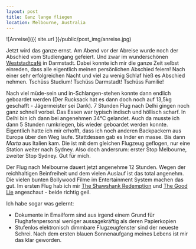 ```yaml
---
layout: post
title: Ganz lange fliegen
location: Melbourne, Australia
---
```


![Anreise]({{ site.url }}/public/post_img/anreise.jpg)

Jetzt wird das ganze ernst. Am Abend vor der Abreise wurde noch der Abschied vom Studiengang gefeiert. Und zwar im wunderschönen [Weststadtcafé](http://www.weststadtcafe.de) in Darmstadt. Dabei konnte ich mir die ganze Zeit selbst einreden, dass alle eigentlich meinen persönlichen Abschied feiern! Nach einer sehr erfolgreichen Nacht und viel zu wenig Schlaf hieß es Abschied nehmen. Tschüss Studium! Tschüss Darmstadt! Tschüss Familie!

Nach viel müde-sein und in-Schlangen-stehen konnte dann endlich geboardet werden (Der Rucksack hat es dann doch noch auf 13,5kg geschafft - Jägermeister sei Dank). 7 Stunden Flug nach Delhi gingen noch ganz schnell vorbei. Das Essen war typisch indisch und höllisch scharf. In Delhi bin ich dann bei angenehmen 34°C gelandet. Auch da musste ich dann 5 Stunden rumkriegen, bis wieder geboardet werden konnte. Eigentlich hatte ich mir erhofft, dass ich noch anderen Backpackern aus Europa über den Weg laufe. Stattdessen gab es Inder en masse. Bis dann *Marta* aus Italien kam. Die ist mit dem gleichen Flugzeug geflogen, nur eine Station weiter nach Sydney. Also doch andersrum: erster Stop Melbourne, zweiter Stop Sydney. Gut für mich.

Der Flug nach Melbourne dauert jetzt angenehme 12 Stunden. Wegen der reichhaltigen Beinfreiheit und dem vielen Auslauf ist das total angenehm. Die vielen bunten Bollywood Filme im Entertainment System machen das gut. Im ersten Flug hab ich mir <a href="http://www.amazon.de/gp/product/B001IX2CHW/ref=as_li_tl?ie=UTF8&camp=1638&creative=19454&creativeASIN=B001IX2CHW&linkCode=as2&tag=andsanmeiblo-21&linkId=4QXNRFYOTOZJCPTH" target="_blank">The Shawshank Redemption</a> und <a href="http://www.amazon.de/gp/product/B00UH3JSKS/ref=as_li_tl?ie=UTF8&camp=1638&creative=19454&creativeASIN=B00UH3JSKS&linkCode=as2&tag=andsanmeiblo-21&linkId=OWI52RIKC5JFSHCD" target="_blank">The Good Lie</a> angeschaut - beide richtig geil.

Ich habe sogar was gelernt:

- Dokumente in Emailform sind aus irgend einem Grund für Flughafenpersonal weniger aussagekräftig als deren Papierkopien
- Stufenlos elektronisch dimmbare Flugzeugfenster sind der neueste Schrei. Nach dem ersten blauen Sonnenaufgang meines Lebens ist mir das klar geworden.